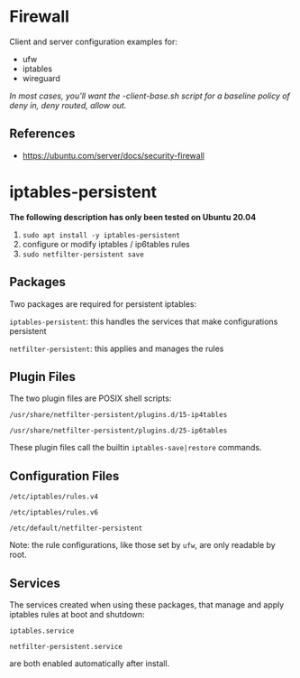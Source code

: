 # Firewall

Client and server configuration examples for:

- ufw
- iptables
- wireguard

*In most cases, you'll want the -client-base.sh script for a baseline policy of deny in, deny routed, allow out.*


## References

- <https://ubuntu.com/server/docs/security-firewall>


# iptables-persistent

**The following description has only been tested on Ubuntu 20.04**

1. `sudo apt install -y iptables-persistent`
2. configure or modify iptables / ip6tables rules
3. `sudo netfilter-persistent save`

## Packages

Two packages are required for persistent iptables:

`iptables-persistent`: this handles the services that make configurations persistent

`netfilter-persistent`: this applies and manages the rules

## Plugin Files 

The two plugin files are POSIX shell scripts:

`/usr/share/netfilter-persistent/plugins.d/15-ip4tables`

`/usr/share/netfilter-persistent/plugins.d/25-ip6tables`

These plugin files call the builtin `iptables-save|restore` commands.

## Configuration Files

`/etc/iptables/rules.v4`

`/etc/iptables/rules.v6`

`/etc/default/netfilter-persistent`

Note: the rule configurations, like those set by `ufw`, are only readable by root.

## Services

The services created when using these packages, that manage and apply iptables rules at boot and shutdown:

`iptables.service` 

`netfilter-persistent.service` 

are both enabled automatically after install.
